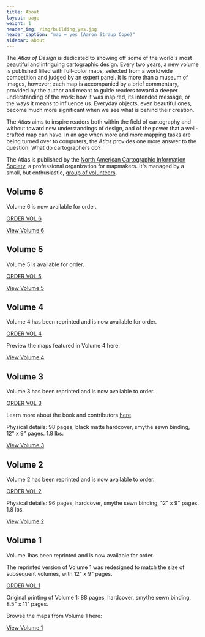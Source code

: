 ```yaml
---
title: About
layout: page
weight: 1
header_img: /img/building_yes.jpg
header_caption: "map = yes (Aaron Straup Cope)"
sidebar: about
---
```


The <em>Atlas of Design</em> is dedicated to showing off some of the world's most beautiful and intriguing cartographic design. Every two years, a new volume is published filled with full-color maps, selected from a worldwide competition and judged by an expert panel. It is more than a museum of images, however; each map is accompanied by a brief commentary, provided by the author and meant to guide readers toward a deeper understanding of the work: how it was inspired, its intended message, or the ways it means to influence us. Everyday objects, even beautiful ones, become much more significant when we see what is behind their creation.

The <em>Atlas</em> aims to inspire readers both within the field of cartography and without toward new understandings of design, and of the power that a well-crafted map can have. In an age when more and more mapping tasks are being turned over to computers, the <em>Atlas</em> provides one more answer to the question: What do cartographers do?

The Atlas is published by the <a href="http://nacis.org">North American Cartographic Information Society</a>, a professional organization for mapmakers. It's managed by a small, but enthusiastic, <a title="Staff" href="http://atlasofdesign.org/about/staff/">group of volunteers</a>.

## Volume 6

Volume 6 is now available for order.<br>

<a href="https://atlasofdesign.bigcartel.com/product/atlas-of-design-volume-6" target="_blank" class="button button-blue">ORDER VOL 6  <i class="fa fa-hand-o-right"></i></a>

<a class="button" href="http://atlasofdesign.org/six">View Volume 6</a>

## Volume 5

Volume 5 is available for order.<br>

<a href="https://atlasofdesign.bigcartel.com/product/atlas-of-design-volume-5" target="_blank" class="button button-blue">ORDER VOL 5  <i class="fa fa-hand-o-right"></i></a>

<a class="button" href="http://atlasofdesign.org/five">View Volume 5</a>


## Volume 4

Volume 4 has been reprinted and is now available for order.

<a href="https://atlasofdesign.bigcartel.com/product/atlas-of-design-volume-4-reprint" target="_blank" class="button button-blue">ORDER VOL 4  <i class="fa fa-hand-o-right"></i></a>


Preview the maps featured in Volume 4 here:  <br>

<a class="button" href="http://atlasofdesign.org/four">View Volume 4</a>

## Volume 3

Volume 3 has been reprinted and is now available to order. 

<a href="https://atlasofdesign.bigcartel.com/product/pre-order-atlas-of-design-volume-3-reprint" target="_blank" class="button button-blue">ORDER VOL 3  <i class="fa fa-hand-o-right"></i></a>

Learn more about the book and contributors [here](/2016/10/16/v3-pre-release/).

Physical details: 98 pages, black matte hardcover, smythe sewn binding, 12" x 9" pages. 1.8 lbs.

<a class="button" href="http://atlasofdesign.org/three">View Volume 3</a>

## Volume 2

Volume 2 has been reprinted and is now available to order.

<a href="https://atlasofdesign.bigcartel.com/product/pre-order-atlas-of-design-volume-2x" target="_blank" class="button button-blue">ORDER VOL 2  <i class="fa fa-hand-o-right"></i></a>

Physical details: 96 pages, hardcover, smythe sewn binding, 12" x 9" pages. 1.8 lbs.

<a class="button" href="http://atlasofdesign.org/two">View Volume 2</a>

## Volume 1

Volume 1has been reprinted and is now available for order.

The reprinted version of Volume 1 was redesigned to match the size of subsequent volumes, with 12" x 9" pages.

<a href="https://atlasofdesign.bigcartel.com/product/pre-order-atlas-of-design-volume-1" target="_blank" class="button button-blue">ORDER VOL 1  <i class="fa fa-hand-o-right"></i></a>

Original printing of Volume 1: 88 pages, hardcover, smythe sewn binding, 8.5" x 11" pages.

Browse the maps from Volume 1 here:

<a class="button" href="http://atlasofdesign.org/one">View Volume 1</a>
